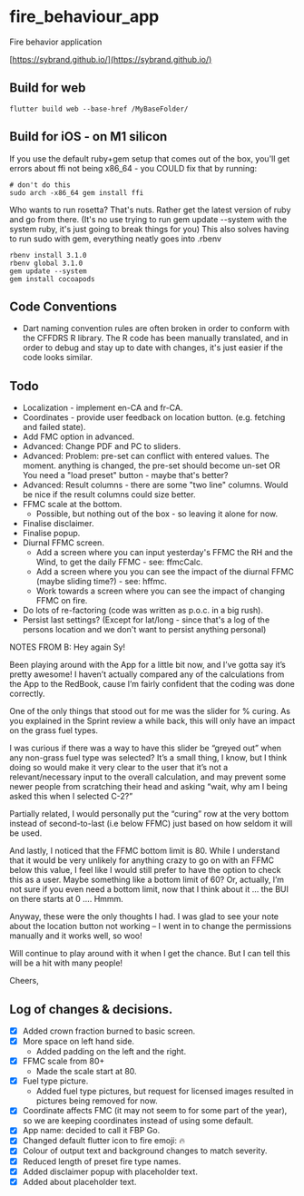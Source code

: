 # fire_behaviour_app
Fire behavior application

[https://sybrand.github.io/](https://sybrand.github.io/)

## Build for web

```
flutter build web --base-href /MyBaseFolder/
```

## Build for iOS - on M1 silicon

If you use the default ruby+gem setup that comes out of the box, you'll get errors about
ffi not being x86_64 - you COULD fix that by running:

```
# don't do this
sudo arch -x86_64 gem install ffi
```

Who wants to run rosetta? That's nuts. Rather get the latest version of ruby and go from there.
(It's no use trying to run gem update --system with the system ruby, it's just going to break things for you)
This also solves having to run sudo with gem, everything neatly goes into .rbenv

```
rbenv install 3.1.0
rbenv global 3.1.0
gem update --system
gem install cocoapods
```

## Code Conventions

- Dart naming convention rules are often broken in order to conform with the CFFDRS R library. The R code has been
manually translated, and in order to debug and stay up to date with changes, it's just easier if the code looks
similar.

## Todo

- Localization - implement en-CA and fr-CA.
- Coordinates - provide user feedback on location button. (e.g. fetching and failed state).
- Add FMC option in advanced.
- Advanced: Change PDF and PC to sliders.
- Advanced: Problem: pre-set can conflict with entered values. The moment. anything is changed, the pre-set should become un-set OR You need a "load preset" button - maybe that's better?
- Advanced: Result columns - there are some "two line" columns. Would be nice if the result columns could size better.
- FFMC scale at the bottom.
  - Possible, but nothing out of the box - so leaving it alone for now.
- Finalise disclaimer.
- Finalise popup.
- Diurnal FFMC screen.
  - Add a screen where you can input yesterday's FFMC the RH and the Wind, to get the daily FFMC - see: ffmcCalc.
  - Add a screen where you you can see the impact of the diurnal FFMC (maybe sliding time?) - see: hffmc.
  - Work towards a screen where you can see the impact of changing FFMC on fire.
- Do lots of re-factoring (code was written as p.o.c. in a big rush).
- Persist last settings? (Except for lat/long - since that's a log of the persons location and we don't want to persist anything personal)

NOTES FROM B:
Hey again Sy!

Been playing around with the App for a little bit now, and I’ve gotta say it’s pretty awesome!  I haven’t actually compared any of the calculations from the App to the RedBook, cause I’m fairly confident that the coding was done correctly.

One of the only things that stood out for me was the slider for % curing.  As you explained in the Sprint review a while back, this will only have an impact on the grass fuel types.

I was curious if there was a way to have this slider be “greyed out” when any non-grass fuel type was selected?  It’s a small thing, I know, but I think doing so would make it very clear to the user that it’s not a relevant/necessary input to the overall calculation, and may prevent some newer people from scratching their head and asking “wait, why am I being asked this when I selected C-2?”
 
Partially related, I would personally put the “curing” row at the very bottom instead of second-to-last (i.e below FFMC) just based on how seldom it will be used.

And lastly, I noticed that the FFMC bottom limit is 80.  While I understand that it would be very unlikely for anything crazy to go on with an FFMC below this value, I feel like I would still prefer to have the option to check this as a user.  Maybe something like a bottom limit of 60?  Or, actually, I’m not sure if you even need a bottom limit, now that I think about it … the BUI on there starts at 0 …. Hmmm.
 
Anyway, these were the only thoughts I had.  I was glad to see your note about the location button not working – I went in to change the permissions manually and it works well, so woo!

Will continue to play around with it when I get the chance.  But I can tell this will be a hit with many people!

Cheers,

## Log of changes & decisions.

- [x] Added crown fraction burned to basic screen.
- [x] More space on left hand side.
  - Added padding on the left and the right.
- [x] FFMC scale from 80+
  - Made the scale start at 80.
- [x] Fuel type picture.
  - Added fuel type pictures, but request for licensed images resulted in pictures being removed for now.
- [x] Coordinate affects FMC (it may not seem to for some part of the year), so we are keeping coordinates instead of using some default.
- [x] App name: decided to call it FBP Go.
- [x] Changed default flutter icon to fire emoji: 🔥
- [x] Colour of output text and background changes to match severity.
- [x] Reduced length of preset fire type names.
- [x] Added disclaimer popup with placeholder text.
- [x] Added about placeholder text.
